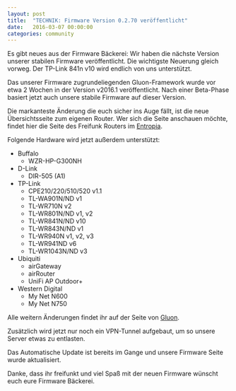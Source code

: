 ```yaml
---
layout: post
title:  "TECHNIK: Firmware Version 0.2.70 veröffentlicht"
date:   2016-03-07 00:00:00
categories: community
---
```


Es gibt neues aus der Firmware Bäckerei: Wir haben die nächste Version unserer stabilen Firmware veröffentlicht.
Die wichtigste Neuerung gleich vorweg. Der TP-Link 841n v10 wird endlich von uns unterstützt.

Das unserer Firmware zugrundeliegenden Gluon-Framework wurde vor etwa 2 Wochen in der Version v2016.1 veröffentlicht.
Nach einer Beta-Phase basiert jetzt auch unsere stabile Firmware auf dieser Version.

Die markanteste Änderung die euch sicher ins Auge fällt, ist die neue Übersichtsseite zum eigenen Router.
Wer sich die Seite anschauen möchte, findet hier die Seite des Freifunk Routers im [Entropia](http://[2a03:2260:a:b:eade:27ff:fe65:9ac9]). 

Folgende Hardware wird jetzt außerdem unterstützt:

- Buffalo
	- WZR-HP-G300NH
- D-Link
	- DIR-505 (A1)
- TP-Link
	- CPE210/220/510/520 v1.1
	- TL-WA901N/ND v1
	- TL-WR710N v2
	- TL-WR801N/ND v1, v2
	- TL-WR841N/ND v10
	- TL-WR843N/ND v1
	- TL-WR940N v1, v2, v3
	- TL-WR941ND v6
	- TL-WR1043N/ND v3
- Ubiquiti
	- airGateway
	- airRouter
	- UniFi AP Outdoor+
- Western Digital
	- My Net N600
	- My Net N750
	
	
Alle weitern Änderungen findet ihr auf der Seite von [Gluon](http://gluon.readthedocs.org/en/v2016.1.2/releases/v2016.1.html).	
	
Zusätzlich wird jetzt nur noch ein VPN-Tunnel aufgebaut, um so unsere Server etwas zu entlasten.	

Das Automatische Update ist bereits im Gange und unsere Firmware Seite wurde aktualisiert.

Danke, dass ihr freifunkt und viel Spaß mit der neuen Firmware wünscht euch eure Firmware Bäckerei.


